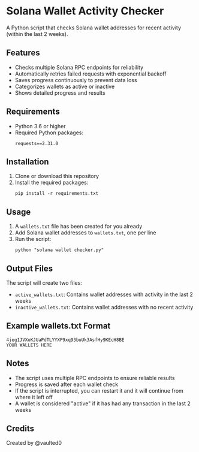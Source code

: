 # Solana Wallet Activity Checker

A Python script that checks Solana wallet addresses for recent activity (within the last 2 weeks).

## Features

- Checks multiple Solana RPC endpoints for reliability
- Automatically retries failed requests with exponential backoff
- Saves progress continuously to prevent data loss
- Categorizes wallets as active or inactive
- Shows detailed progress and results

## Requirements

- Python 3.6 or higher
- Required Python packages:
  ```
  requests==2.31.0
  ```

## Installation

1. Clone or download this repository
2. Install the required packages:
   ```
   pip install -r requirements.txt
   ```

## Usage

1. A `wallets.txt` file has been created for you already
2. Add Solana wallet addresses to `wallets.txt`, one per line
3. Run the script:
   ```
   python "solana wallet checker.py"
   ```

## Output Files

The script will create two files:
- `active_wallets.txt`: Contains wallet addresses with activity in the last 2 weeks
- `inactive_wallets.txt`: Contains wallet addresses with no recent activity

## Example wallets.txt Format

```
4jeg1JVXoKJUaPdTLYYXP9xq93buUk3AsfHy9KEcH8BE
YOUR WALLETS HERE
```

## Notes

- The script uses multiple RPC endpoints to ensure reliable results
- Progress is saved after each wallet check
- If the script is interrupted, you can restart it and it will continue from where it left off
- A wallet is considered "active" if it has had any transaction in the last 2 weeks

## Credits

Created by @vaulted0 

